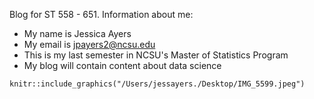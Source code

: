 Blog for ST 558 - 651.
Information about me:

  + My name is Jessica Ayers
  + My email is jpayers2@ncsu.edu
  + This is my last semester in NCSU's Master of Statistics Program
  + My blog will contain content about data science
 
```{r, out.width = "70px", echo = FALSE}
knitr::include_graphics("/Users/jessayers./Desktop/IMG_5599.jpeg")
```
